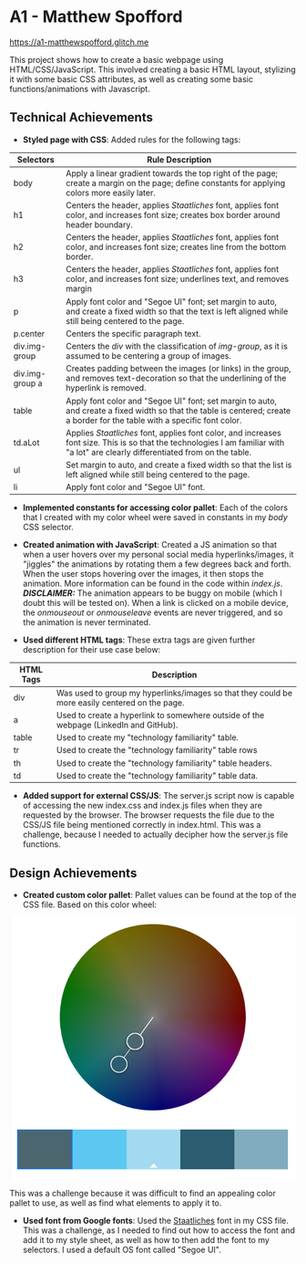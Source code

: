 # A1 - Matthew Spofford

<https://a1-matthewspofford.glitch.me>

This project shows how to create a basic webpage using HTML/CSS/JavaScript. This involved creating a basic HTML layout, stylizing it with some basic CSS attributes, as well as creating some basic functions/animations with Javascript.

## Technical Achievements

- **Styled page with CSS**: Added rules for the following tags:

| Selectors | Rule Description |
| ----------| -----------------|
| body | Apply a linear gradient towards the top right of the page; create a margin on the page; define constants for applying colors more easily later. |
| h1 | Centers the header, applies  *Staatliches* font, applies font color, and increases font size; creates box border around header boundary. |
| h2 | Centers the header, applies  *Staatliches* font, applies font color, and increases font size; creates line from the bottom border. |
| h3 | Centers the header, applies  *Staatliches* font, applies font color, and increases font size; underlines text, and removes margin |
| p | Apply font color and "Segoe UI" font; set margin to auto, and create a fixed width so that the text is left aligned while still being centered to the page. |
| p.center | Centers the specific paragraph text. |
| div.img-group | Centers the *div* with the classification of *img-group*, as it is assumed to be centering a group of images. |
| div.img-group a | Creates padding between the images (or links) in the group, and removes text-decoration so that the underlining of the hyperlink is removed. |
| table | Apply font color and "Segoe UI" font; set margin to auto, and create a fixed width so that the table is centered; create a border for the table with a specific font color. |
| td.aLot | Applies *Staatliches* font, applies font color, and increases font size. This is so that the technologies I am familiar with "a lot" are clearly differentiated from on the table. |
| ul | Set margin to auto, and create a fixed width so that the list is left aligned while still being centered to the page. |
| li | Apply font color and "Segoe UI" font. |

- **Implemented constants for accessing color pallet**: Each of the colors that I created with my color wheel were saved in constants in my *body* CSS selector.

- **Created animation with JavaScript**: Created a JS animation so that when a user hovers over my personal social media hyperlinks/images, it "jiggles" the animations by rotating them a few degrees back and forth. When the user stops hovering over the images, it then stops the animation. More information can be found in the code within *index.js*. ***DISCLAIMER:*** The animation appears to be buggy on mobile (which I doubt this will be tested on). When a link is clicked on a mobile device, the *onmouseout* or *onmouseleave* events are never triggered, and so the animation is never terminated.

- **Used different HTML tags**: These extra tags are given further description for their use case below:

| HTML Tags | Description |
| --------- | ----------- |
| div | Was used to group my hyperlinks/images so that they could be more easily centered on the page. |
| a | Used to create a hyperlink to somewhere outside of the webpage (LinkedIn and GitHub). |
| table | Used to create my "technology familiarity" table. |
| tr | Used to create the "technology familiarity" table rows |
| th | Used to create the "technology familiarity" table headers. |
| td | Used to create the "technology familiarity" table data. |

- **Added support for external CSS/JS**: The server.js script now is capable of accessing the new index.css and index.js files when they are requested by the browser. The browser requests the file due to the CSS/JS file being mentioned correctly in index.html. This was a challenge, because I needed to actually decipher how the server.js file functions.

## Design Achievements

- **Created custom color pallet**: Pallet values can be found at the top of the CSS file. Based on this color wheel:

![color wheel](color_wheel.png)

This was a challenge because it was difficult to find an appealing color pallet to use, as well as find what elements to apply it to.

- **Used font from Google fonts**: Used the [Staatliches](https://fonts.google.com/specimen/Staatliches?sort=popularity) font in my CSS file. This was a challenge, as I needed to find out how to access the font and add it to my style sheet, as well as how to then add the font to my selectors. I used a default OS font called "Segoe UI".